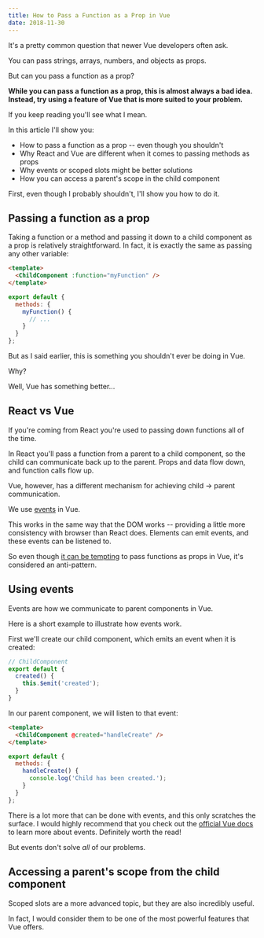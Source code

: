 ```yaml
---
title: How to Pass a Function as a Prop in Vue
date: 2018-11-30
---
```

It's a pretty common question that newer Vue developers often ask.

You can pass strings, arrays, numbers, and objects as props.

But can you pass a function as a prop?

**While you can pass a function as a prop, this is almost always a bad idea. Instead, try using a feature of Vue that is more suited to your problem.**

If you keep reading you'll see what I mean.

In this article I'll show you:
- How to pass a function as a prop -- even though you shouldn't
- Why React and Vue are different when it comes to passing methods as props
- Why events or scoped slots might be better solutions
- How you can access a parent's scope in the child component

First, even though I probably shouldn't, I'll show you how to do it.

## Passing a function as a prop
Taking a function or a method and passing it down to a child component as a prop is relatively straightforward. In fact, it is exactly the same as passing any other variable:

```html
<template>
  <ChildComponent :function="myFunction" />
</template>
```
```js
export default {
  methods: {
    myFunction() {
      // ...
    }
  }
};
```

But as I said earlier, this is something you shouldn't ever be doing in Vue.

Why?

Well, Vue has something better...

## React vs Vue
If you're coming from React you're used to passing down functions all of the time.

In React you'll pass a function from a parent to a child component, so the child can communicate back up to the parent. Props and data flow down, and function calls flow up.

Vue, however, has a different mechanism for achieving child -> parent communication.

We use [events](https://vuejs.org/v2/guide/events.html) in Vue.

This works in the same way that the DOM works -- providing a little more consistency with browser than React does. Elements can emit events, and these events can be listened to.

So even though [it can be tempting](https://medium.com/front-end-hacking/passing-methods-as-props-in-vue-js-d65805bccee) to pass functions as props in Vue, it's considered an anti-pattern.

## Using events
Events are how we communicate to parent components in Vue.

Here is a short example to illustrate how events work.

First we'll create our child component, which emits an event when it is created:
```js
// ChildComponent
export default {
  created() {
    this.$emit('created');
  }
}
```

In our parent component, we will listen to that event:
```html
<template>
  <ChildComponent @created="handleCreate" />
</template>
```
```js
export default {
  methods: {
    handleCreate() {
      console.log('Child has been created.');
    }
  }
};
```

There is a lot more that can be done with events, and this only scratches the surface. I would highly recommend that you check out the [official Vue docs](https://vuejs.org/v2/guide/events.html) to learn more about events. Definitely worth the read!

But events don't solve _all_ of our problems.

## Accessing a parent's scope from the child component
Scoped slots are a more advanced topic, but they are also incredibly useful.

In fact, I would consider them to be one of the most powerful features that Vue offers.
